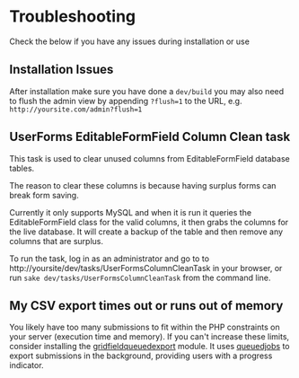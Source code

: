 # Troubleshooting

Check the below if you have any issues during installation or use

## Installation Issues

After installation make sure you have done a `dev/build` you may also need to flush the admin view by appending
`?flush=1` to the URL, e.g. `http://yoursite.com/admin?flush=1`

## UserForms EditableFormField Column Clean task

This task is used to clear unused columns from EditableFormField database tables.

The reason to clear these columns is because having surplus forms can break form saving.

Currently it only supports MySQL and when it is run it queries the EditableFormField class for the valid columns,
it then grabs the columns for the live database. It will create a backup of the table and then remove any columns that
are surplus.

To run the task, log in as an administrator and go to to http://yoursite/dev/tasks/UserFormsColumnCleanTask in your browser, or run `sake dev/tasks/UserFormsColumnCleanTask` from the command line.

## My CSV export times out or runs out of memory

You likely have too many submissions to fit within the PHP constraints
on your server (execution time and memory). If you can't increase these limits,
consider installing the [gridfieldqueuedexport](https://github.com/silverstripe/silverstripe-gridfieldqueuedexport) module. It uses [queuedjobs](https://github.com/symbiote/silverstripe-queuedjobs) to export
submissions in the background, providing users with a progress indicator.
